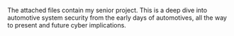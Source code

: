 The attached files contain my senior project. This is a deep dive into automotive system security from the early days of automotives, all the way to present and future cyber implications.
